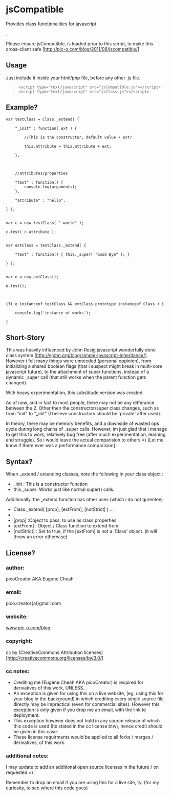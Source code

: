 jsCompatible
============
Provides class functionalities for javascript

.

Please ensure jsCompatible, is loaded prior to this script, to make this cross-client safe 
[http://pic-o.com/blog/2011/08/jscompatible/]

Usage
-----
Just include it inside your html/php file, before any other .js file.

> `<script type="text/javascript" src="jsCompatible.js"></script>`
> `<script type="text/javascript" src="jsClass.js"></script>`

Example?
--------

	var testClass = Class._extend( {
		
		"_init" : function( ext ) { 

			//This is the constructor, default value + ext?
			
			this.attribute = this.attribute + ext; 
		
		},
		
		 
		
		//attributes/properties
		
		"test" : function() { 
			console.log(arguments); 
		},
		
		"attribute" : "hello",
	
	} );
	

	var c = new testClass( " world" );
	
	c.test( c.attribute );
	

	var extClass = testClass._extend( {
		
		"test" : function() { this._super( "Good Bye" ); }
	
	} );
	

	var e = new extClass();
	
	e.test();
	
	

	if( e instanceof testClass && extClass.prototype instanceof Class ) {
		
		console.log('instance of works');
	
	}

Short-Story
-----------
This was heavily influenced by John Resig javascript wonderfully done class system [http://ejohn.org/blog/simple-javascript-inheritance/]. However i felt many things were unneeded (personal oppinion), from initializing a shared boolean flags (that i suspect might break in multi-core javascript future), to the attachment of super functions, instead of a dynamic _super call (that still works when the parent function gets changed).

With heavy experimentation, this substitude version was created.

As of now, and in fact to most people, there may not be any differance between the 2. Other then the constructor/super class changes, such as from "init" to "_init" (I believe constructors should be 'private' after used).

In theory, there may be memory benefits, and a downside of wasted ops cycle during long chains of _super calls. However, im just glad that i manage to get this to work, relatively bug free (after much experimentation, learning and struggle). So i would leave the actual comparision to others =) [Let me know if there ever was a performance comparision]

Syntax?
-------
When _extend / extending classes, note the following in your class object :

+ _init : 	This is a constructor function
+ this._super:	Works just like normal super() calls.

Additionally, the _extend function has other uses (which i do not gurentee)

+ Class._extend( [prop], [extFrom], [notStrict] ) ...
+ 
+ [prop] :Object to pass, to use as class properties.
+ [extFrom] :	Object / Class function to extend from.
+ [notStrict] :	Set to true, if the [extFrom] is not a 'Class' object. (it will throw an error otherwise)

License?
--------
### author:		
picoCreator AKA Eugene Cheah
### email:
pico.creator{at}gmail.com
### website:		
www.pic-o.com/blog
### copyright:	
cc by (CreativeCommons Attribution licenses)
[http://creativecommons.org/licenses/by/3.0/]
### cc notes:
+ Crediting me (Eugene Cheah AKA picoCreator) is required for derivatives of this work, UNLESS...
+ An exception is given for using this on a live website, (eg, using this for your blog in the background) 
in which crediting every single source file directly may be impractical (even for commercial sites). 
However this exception is only given if you drop me an email, with the link to deployment.
+ This exception however does not hold in any source release of which this code is used (Its stated in the cc license btw), hence credit should be given in this case.
+ These license requirments would be applied to all forks / merges / derivatives, of this work.

### additional notes:
I may update to add an additional open source licenses in the future / on requested =)

Remember to drop an email if you are using this for a live site, ty. (for my curiosity, to see where this code goes)